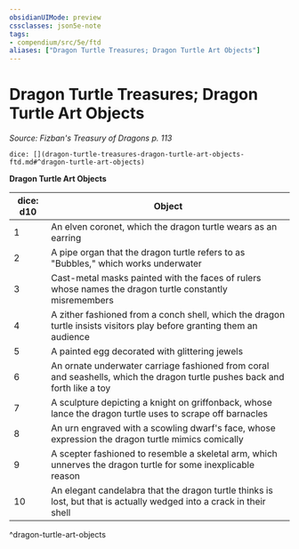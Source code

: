 ```yaml
---
obsidianUIMode: preview
cssclasses: json5e-note
tags:
- compendium/src/5e/ftd
aliases: ["Dragon Turtle Treasures; Dragon Turtle Art Objects"]
---
```

# Dragon Turtle Treasures; Dragon Turtle Art Objects
*Source: Fizban's Treasury of Dragons p. 113* 

`dice: [](dragon-turtle-treasures-dragon-turtle-art-objects-ftd.md#^dragon-turtle-art-objects)`

**Dragon Turtle Art Objects**

| dice: d10 | Object |
|-----------|--------|
| 1 | An elven coronet, which the dragon turtle wears as an earring |
| 2 | A pipe organ that the dragon turtle refers to as "Bubbles," which works underwater |
| 3 | Cast-metal masks painted with the faces of rulers whose names the dragon turtle constantly misremembers |
| 4 | A zither fashioned from a conch shell, which the dragon turtle insists visitors play before granting them an audience |
| 5 | A painted egg decorated with glittering jewels |
| 6 | An ornate underwater carriage fashioned from coral and seashells, which the dragon turtle pushes back and forth like a toy |
| 7 | A sculpture depicting a knight on griffonback, whose lance the dragon turtle uses to scrape off barnacles |
| 8 | An urn engraved with a scowling dwarf's face, whose expression the dragon turtle mimics comically |
| 9 | A scepter fashioned to resemble a skeletal arm, which unnerves the dragon turtle for some inexplicable reason |
| 10 | An elegant candelabra that the dragon turtle thinks is lost, but that is actually wedged into a crack in their shell |
^dragon-turtle-art-objects